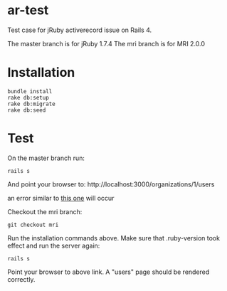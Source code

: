ar-test
=======

Test case for jRuby activerecord issue on Rails 4.

The master branch is for jRuby 1.7.4
The mri branch is for MRI 2.0.0

Installation
============

    bundle install
    rake db:setup
    rake db:migrate
    rake db:seed

Test
====

On the master branch run:

    rails s

And point your browser to: http://localhost:3000/organizations/1/users

an error similar to [this one](https://github.com/jruby/activerecord-jdbc-adapter/issues/404#issuecomment-22721866) will occur

Checkout the mri branch:

    git checkout mri

Run the installation commands above. Make sure that .ruby-version took effect and run the server again:

    rails s

Point your browser to above link. A "users" page should be rendered correctly.